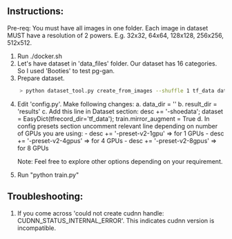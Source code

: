 ## Instructions:

Pre-req: You must have all images in one folder. Each image in dataset MUST have a resolution of 2 powers. E.g. 32x32, 64x64, 128x128, 256x256, 512x512.

1. Run ./docker.sh
2. Let's have dataset in 'data_files' folder. Our dataset has 16 categories. So I used 'Booties' to test pg-gan.
3. Prepare dataset.
```bash
    > python dataset_tool.py create_from_images --shuffle 1 tf_data data_files/Booties
```
4. Edit 'config.py'. Make following changes:
    a. data_dir = ''
    b. result_dir = 'results'
    c. Add this line in Dataset section:
            desc += '-shoedata';             dataset = EasyDict(tfrecord_dir='tf_data'); train.mirror_augment = True
    d. In config presets section uncomment relevant line depending on number of GPUs you are using:
       - desc += '-preset-v2-1gpu' => for 1 GPUs
       - desc += '-preset-v2-4gpus' => for 4 GPUs
       - desc += '-preset-v2-8gpus' => for 8 GPUs

    Note: Feel free to explore other options depending on your requirement.

5. Run "python train.py"

## Troubleshooting:

1. If you come across 'could not create cudnn handle: CUDNN_STATUS_INTERNAL_ERROR'. This indicates cudnn version is incompatible.
